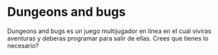 # Dungeons and bugs
Dungeons and bugs es un juego multijugador en linea en el cual viviras aventuras y deberas programar para salir de ellas. Crees que tienes lo necesario?
